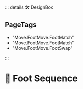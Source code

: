 ::: details 🛠 <dev>DesignBox</dev> 

<h2>PageTags</h2>

- "Move.FootMove.FootMatch"
- "Move.FootMove.FootMatch"
- "Move.FootMove.FootSwap"

:::

# 🔷 <move>Foot Sequence</move>
